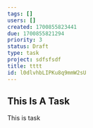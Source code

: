 ```yaml
---
tags: []
users: []
created: 1700855823441
due: 1700855821294
priority: 3
status: Draft
type: task
project: sdfsfsdf
title: tttt
id: l0dlvhbLIPKu8q9mmW2sU
---
```

<!-- GENERATED WITH GITDOWN; DO NOT CHANGE -->

## This Is A Task

This is task